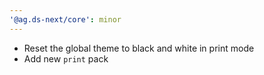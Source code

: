 ```yaml
---
'@ag.ds-next/core': minor
---
```


- Reset the global theme to black and white in print mode
- Add new `print` pack

